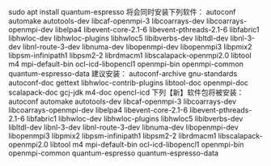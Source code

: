 sudo apt install quantum-espresso
将会同时安装下列软件：
  autoconf automake autotools-dev libcaf-openmpi-3 libcoarrays-dev libcoarrays-openmpi-dev libelpa4 libevent-core-2.1-6 libevent-pthreads-2.1-6 libfabric1 libhwloc-dev libhwloc-plugins libhwloc5 libibverbs-dev
  libltdl-dev libnl-3-dev libnl-route-3-dev libnuma-dev libopenmpi-dev libopenmpi3 libpmix2 libpsm-infinipath1 libpsm2-2 librdmacm1 libscalapack-openmpi2.0 libtool m4 mpi-default-bin ocl-icd-libopencl1
  openmpi-bin openmpi-common quantum-espresso-data
建议安装：
  autoconf-archive gnu-standards autoconf-doc gettext libhwloc-contrib-plugins libtool-doc openmpi-doc scalapack-doc gcj-jdk m4-doc opencl-icd
下列【新】软件包将被安装：
  autoconf automake autotools-dev libcaf-openmpi-3 libcoarrays-dev libcoarrays-openmpi-dev libelpa4 libevent-core-2.1-6 libevent-pthreads-2.1-6 libfabric1 libhwloc-dev libhwloc-plugins libhwloc5 libibverbs-dev
  libltdl-dev libnl-3-dev libnl-route-3-dev libnuma-dev libopenmpi-dev libopenmpi3 libpmix2 libpsm-infinipath1 libpsm2-2 librdmacm1 libscalapack-openmpi2.0 libtool m4 mpi-default-bin ocl-icd-libopencl1
  openmpi-bin openmpi-common quantum-espresso quantum-espresso-data
